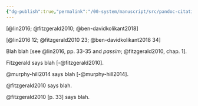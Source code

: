 ```yaml
---
{"dg-publish":true,"permalink":"/00-system/manuscript/src/pandoc-citation-examples/","noteIcon":"1","created":"Sep 06, 2024 17:30","updated":"Sep 12, 2024 23:24"}
---
```



[@lin2016; @fitzgerald2010; @ben-davidkolikant2018]

[@lin2016 12; @fitzgerald2010 23; @ben-davidkolikant2018 34]

Blah blah [see @lin2016, pp. 33-35 and *passim*; @fitzgerald2010, chap. 1].

Fitzgerald says blah [-@fitzgerald2010].

@murphy-hill2014 says blah [-@murphy-hill2014].

@fitzgerald2010 says blah.

@fitzgerald2010 [p. 33] says blah.

